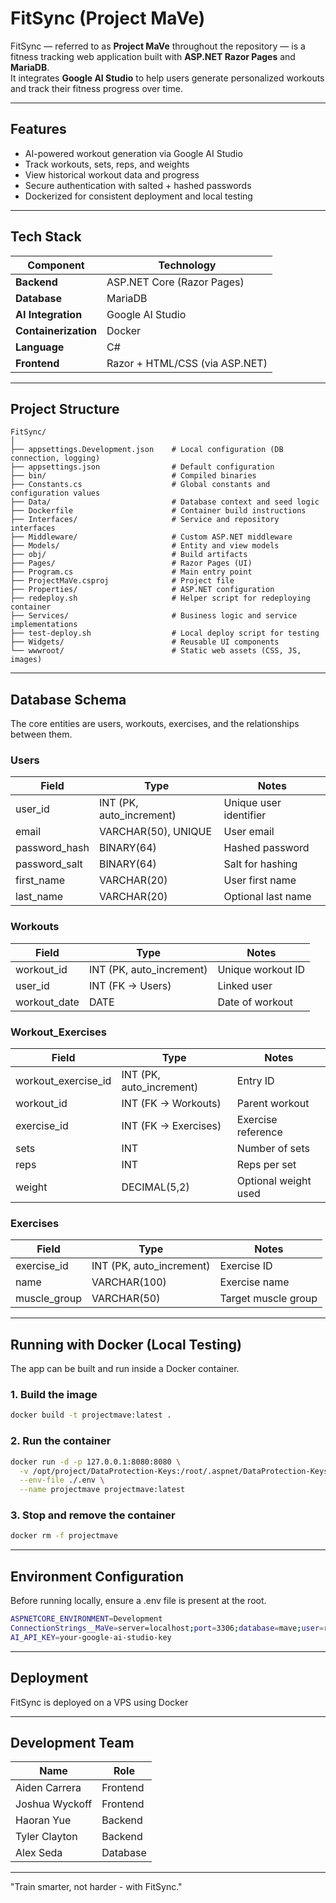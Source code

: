 # FitSync (Project MaVe)

FitSync — referred to as **Project MaVe** throughout the repository — is a fitness tracking web application built with **ASP.NET Razor Pages** and **MariaDB**.  
It integrates **Google AI Studio** to help users generate personalized workouts and track their fitness progress over time.

---

## Features

- AI-powered workout generation via Google AI Studio  
- Track workouts, sets, reps, and weights  
- View historical workout data and progress  
- Secure authentication with salted + hashed passwords  
- Dockerized for consistent deployment and local testing

---

## Tech Stack

| Component     | Technology |
|----------------|-------------|
| **Backend** | ASP.NET Core (Razor Pages) |
| **Database** | MariaDB |
| **AI Integration** | Google AI Studio |
| **Containerization** | Docker |
| **Language** | C# |
| **Frontend** | Razor + HTML/CSS (via ASP.NET) |

---

## Project Structure
```
FitSync/
│
├── appsettings.Development.json    # Local configuration (DB connection, logging)
├── appsettings.json                # Default configuration
├── bin/                            # Compiled binaries
├── Constants.cs                    # Global constants and configuration values
├── Data/                           # Database context and seed logic
├── Dockerfile                      # Container build instructions
├── Interfaces/                     # Service and repository interfaces
├── Middleware/                     # Custom ASP.NET middleware
├── Models/                         # Entity and view models
├── obj/                            # Build artifacts
├── Pages/                          # Razor Pages (UI)
├── Program.cs                      # Main entry point
├── ProjectMaVe.csproj              # Project file
├── Properties/                     # ASP.NET configuration
├── redeploy.sh                     # Helper script for redeploying container
├── Services/                       # Business logic and service implementations
├── test-deploy.sh                  # Local deploy script for testing
├── Widgets/                        # Reusable UI components
└── wwwroot/                        # Static web assets (CSS, JS, images)
```

---

## Database Schema

The core entities are users, workouts, exercises, and the relationships between them.

### **Users**
| Field | Type | Notes |
|--------|------|-------|
| user_id | INT (PK, auto_increment) | Unique user identifier |
| email | VARCHAR(50), UNIQUE | User email |
| password_hash | BINARY(64) | Hashed password |
| password_salt | BINARY(64) | Salt for hashing |
| first_name | VARCHAR(20) | User first name |
| last_name | VARCHAR(20) | Optional last name |

### **Workouts**
| Field | Type | Notes |
|--------|------|-------|
| workout_id | INT (PK, auto_increment) | Unique workout ID |
| user_id | INT (FK → Users) | Linked user |
| workout_date | DATE | Date of workout |

### **Workout_Exercises**
| Field | Type | Notes |
|--------|------|-------|
| workout_exercise_id | INT (PK, auto_increment) | Entry ID |
| workout_id | INT (FK → Workouts) | Parent workout |
| exercise_id | INT (FK → Exercises) | Exercise reference |
| sets | INT | Number of sets |
| reps | INT | Reps per set |
| weight | DECIMAL(5,2) | Optional weight used |

### **Exercises**
| Field | Type | Notes |
|--------|------|-------|
| exercise_id | INT (PK, auto_increment) | Exercise ID |
| name | VARCHAR(100) | Exercise name |
| muscle_group | VARCHAR(50) | Target muscle group |

---

## Running with Docker (Local Testing)

The app can be built and run inside a Docker container.

### 1. Build the image

```bash
docker build -t projectmave:latest .
```

### 2. Run the container

```bash
docker run -d -p 127.0.0.1:8080:8080 \
  -v /opt/project/DataProtection-Keys:/root/.aspnet/DataProtection-Keys \
  --env-file ./.env \
  --name projectmave projectmave:latest
```

### 3. Stop and remove the container

```bash
docker rm -f projectmave
```

---

## Environment Configuration

Before running locally, ensure a .env file is present at the root.

```bash
ASPNETCORE_ENVIRONMENT=Development
ConnectionStrings__MaVe=server=localhost;port=3306;database=mave;user=root;password=password
AI_API_KEY=your-google-ai-studio-key
```

---

## Deployment

FitSync is deployed on a VPS using Docker

---

## Development Team

| Name | Role |
|------|------|
|Aiden Carrera | Frontend |
|Joshua Wyckoff	| Frontend |
|Haoran Yue	| Backend |
|Tyler Clayton | Backend |
|Alex Seda | Database |

---

"Train smarter, not harder - with FitSync."

